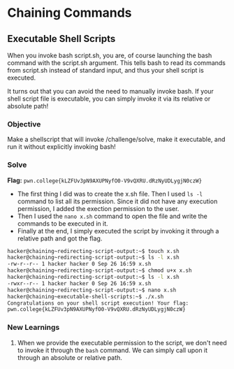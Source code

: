 # Chaining Commands

## Executable Shell Scripts
When you invoke bash script.sh, you are, of course launching the bash command with the script.sh argument. This tells bash to read its commands from script.sh instead of standard input, and thus your shell script is executed.

It turns out that you can avoid the need to manually invoke bash. If your shell script file is executable, you can simply invoke it via its relative or absolute path!

### Objective
Make a shellscript that will invoke /challenge/solve, make it executable, and run it without explicitly invoking bash!

### Solve
**Flag:** `pwn.college{kLZFUv3pN9AXUPNyfO0-V9vQXRU.dRzNyUDLygjN0czW}`

- The first thing I did was to create the x.sh file. Then I used `ls -l` command to list all its permission. Since it did not have any execution permission, I added the exection permission to the user.
- Then I used the `nano x.sh` command to open the file and write the commands to be executed in it. 
- Finally at the end, I simply executed the script by invoking it through a relative path and got the flag.

```bash
hacker@chaining~redirecting-script-output:~$ touch x.sh
hacker@chaining~redirecting-script-output:~$ ls -l x.sh
-rw-r--r-- 1 hacker hacker 0 Sep 26 16:59 x.sh
hacker@chaining~redirecting-script-output:~$ chmod u+x x.sh
hacker@chaining~redirecting-script-output:~$ ls -l x.sh
-rwxr--r-- 1 hacker hacker 0 Sep 26 16:59 x.sh
hacker@chaining~redirecting-script-output:~$ nano x.sh
hacker@chaining~executable-shell-scripts:~$ ./x.sh
Congratulations on your shell script execution! Your flag:
pwn.college{kLZFUv3pN9AXUPNyfO0-V9vQXRU.dRzNyUDLygjN0czW}
```

### New Learnings
1. When we provide the executable permission to the script, we don't need to invoke it through the `bash` command. We can simply call upon it through an absolute or relative path.